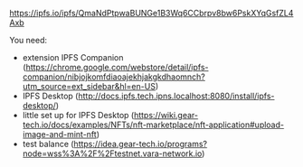 https://ipfs.io/ipfs/QmaNdPtpwaBUNGe1B3Wq6CCbrpv8bw6PskXYqGsfZL4Axb

You need:
- extension IPFS Companion (https://chrome.google.com/webstore/detail/ipfs-companion/nibjojkomfdiaoajekhjakgkdhaomnch?utm_source=ext_sidebar&hl=en-US)
- IPFS Desktop (http://docs.ipfs.tech.ipns.localhost:8080/install/ipfs-desktop/)
- little set up for IPFS Desktop (https://wiki.gear-tech.io/docs/examples/NFTs/nft-marketplace/nft-application#upload-image-and-mint-nft)
- test balance (https://idea.gear-tech.io/programs?node=wss%3A%2F%2Ftestnet.vara-network.io)